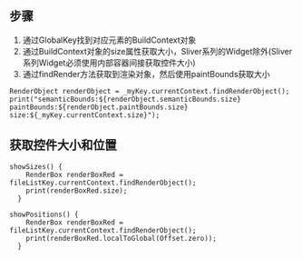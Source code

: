 ## 步骤
1. 通过GlobalKey找到对应元素的BuildContext对象
2. 通过BuildContext对象的size属性获取大小，Sliver系列的Widget除外(Sliver系列Widget必须使用内部容器间接获取控件大小)
3. 通过findRender方法获取到渲染对象，然后使用paintBounds获取大小

```
RenderObject renderObject = _myKey.currentContext.findRenderObject();
print("semanticBounds:${renderObject.semanticBounds.size} paintBounds:${renderObject.paintBounds.size} size:${_myKey.currentContext.size}");

```

## 获取控件大小和位置
```
showSizes() {
    RenderBox renderBoxRed = fileListKey.currentContext.findRenderObject();
    print(renderBoxRed.size);
  }

showPositions() {
    RenderBox renderBoxRed = fileListKey.currentContext.findRenderObject();
    print(renderBoxRed.localToGlobal(Offset.zero));
  }
```
